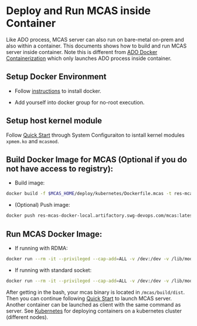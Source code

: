 # Deploy and Run MCAS inside Container

Like ADO process, MCAS server can also run on bare-metal on-prem and also within a container. This documents shows how to build and run MCAS server inside container. Note this is different from [ADO Docker Containerization](./ado-docker.md) which only launches ADO process inside container.

## Setup Docker Environment
- Follow [instructions](https://docs.docker.com/install/linux/docker-ce/ubuntu/) to install
docker.

- Add yourself into docker group for no-root execution.

## Setup host kernel module
Follow [Quick Start](./quick_start.md) through System Configuraiton to isntall kernel modules ```xpmem.ko``` and ```mcasmod```.

## Build Docker Image for MCAS (Optional if you do not have access to registry):
- Build image:
```bash
docker build -f $MCAS_HOME/deploy/kubernetes/Dockerfile.mcas -t res-mcas-docker-local.artifactory.swg-devops.com/mcas:latest $MCAS_HOME
  ```
- (Optional) Push image:
```bash
docker push res-mcas-docker-local.artifactory.swg-devops.com/mcas:latest
```

## Run MCAS Docker Image:
- If running with RDMA:
```bash
docker run --rm -it --privileged --cap-add=ALL -v /dev:/dev -v /lib/modules:/lib/modules --net=host --device=/dev/infiniband/uverbs0 --device=/dev/infiniband/rdma_cm --ulimit memlock=-1 res-mcas-docker-local.artifactory.swg-devops.com/mcas:latest bash
```

- If running with standard socket:
```bash
docker run --rm -it --privileged --cap-add=ALL -v /dev:/dev -v /lib/modules:/lib/modules --ulimit memlock=-1 res-mcas-docker-local.artifactory.swg-devops.com/mcas:latest bash
```

After getting in the bash, your mcas binary is located in ```/mcas/build/dist```. Then you can continue following  [Quick Start](./quick_start.md) to launch MCAS server. Another container can be launched as client with the same command as server. See [Kubernetes](./kubernetes.md) for deploying containers on a kubernetes cluster (different nodes).


